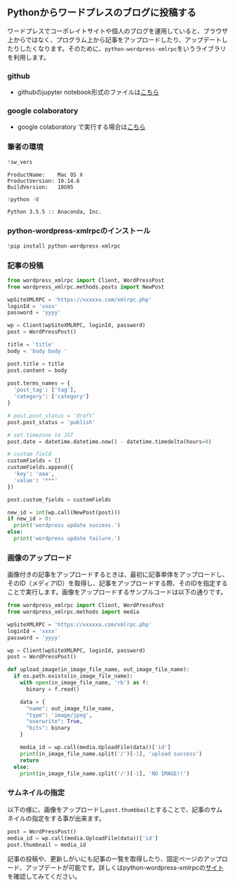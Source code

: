 
## Pythonからワードプレスのブログに投稿する

ワードプレスでコーポレイトサイトや個人のブログを運用していると、ブラウザ上からではなく、プログラム上から記事をアップロードしたり、アップデートしたりしたくなります。そのために、`python-wordpress-xmlrpc`をいうライブラリを利用します。

### github
- githubのjupyter notebook形式のファイルは[こちら](https://github.com/hiroshi0530/wa-src/blob/master/article/library/python/006/006_nb.ipynb)

### google colaboratory
- google colaboratory で実行する場合は[こちら](https://colab.research.google.com/github/hiroshi0530/wa-src/blob/master/article/library/python/006/006_nb.ipynb)

### 筆者の環境


```python
!sw_vers
```

    ProductName:	Mac OS X
    ProductVersion:	10.14.6
    BuildVersion:	18G95



```python
!python -V
```

    Python 3.5.5 :: Anaconda, Inc.


### python-wordpress-xmlrpcのインストール


```python
!pip install python-wordpress-xmlrpc
```

### 記事の投稿


```python
from wordpress_xmlrpc import Client, WordPressPost
from wordpress_xmlrpc.methods.posts import NewPost

wpSiteXMLRPC = 'https://xxxxxx.com/xmlrpc.php'
loginId = 'xxxx'
password = 'yyyy'

wp = Client(wpSiteXMLRPC, loginId, password)
post = WordPressPost()

title = 'title'
body = 'body body '

post.title = title
post.content = body
 
post.terms_names = {
  'post_tag': ['tag'],
  'category': ['category']
}

# post.post_status = 'draft'
post.post_status = 'publish'

# set timezone to JST
post.date = datetime.datetime.now() - datetime.timedelta(hours=9)

# custom field
customFields = []
customFields.append({
  'key': 'aaa',
  'value': '***'
})

post.custom_fields = customFields

new_id = int(wp.call(NewPost(post)))
if new_id > 0:
  print('wordpress update success.')
else:
  print('wordpress update failure.')

```

### 画像のアップロード

画像付きの記事をアップロードするときは、最初に記事単体をアップロードし、そのID（メディアID）を取得し、記事をアップロードする際、そのIDを指定することで実行します。画像をアップロードするサンプルコードは以下の通りです。


```python
from wordpress_xmlrpc import Client, WordPressPost
from wordpress_xmlrpc.methods import media

wpSiteXMLRPC = 'https://xxxxxx.com/xmlrpc.php'
loginId = 'xxxx'
password = 'yyyy'

wp = Client(wpSiteXMLRPC, loginId, password)
post = WordPressPost()

def upload_image(in_image_file_name, out_image_file_name):
  if os.path.exists(in_image_file_name):
    with open(in_image_file_name, 'rb') as f:
      binary = f.read()

    data = {
      "name": out_image_file_name,
      "type": 'image/jpeg',
      "overwrite": True,
      "bits": binary
    }

    media_id = wp.call(media.UploadFile(data))['id']
    print(in_image_file_name.split('/')[-1], 'upload success')
    return
  else:
    print(in_image_file_name.split('/')[-1], 'NO IMAGE!!')


```

### サムネイルの指定
以下の様に、画像をアップロードし`post.thumbbail`とすることで、記事のサムネイルの指定をする事が出来ます。


```python
post = WordPressPost()
media_id = wp.call(media.UploadFile(data))['id']
post.thumbnail = media_id
```

記事の投稿や、更新しがいにも記事の一覧を取得したり、固定ページのアップロード、アップデートが可能です。詳しくはpython-wordpress-xmlrpcの[サイト](https://python-wordpress-xmlrpc.readthedocs.io/en/latest/index.html)を確認してみてください。
